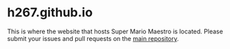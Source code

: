 # h267.github.io
This is where the website that hosts Super Mario Maestro is located. Please submit your issues and pull requests on the [main repository](https://github.com/h267/Super-Mario-Maestro).
